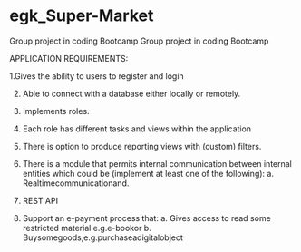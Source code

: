 # egk_Super-Market
Group project in coding Bootcamp
Group project in coding Bootcamp

APPLICATION REQUIREMENTS:

1.Gives the ability to users to register and login

2. Able to connect with a database either locally or remotely.

3. Implements roles.

4. Each role has different tasks and views within the application

5. There is option to produce reporting views with (custom) filters.

6. There is a module that permits internal communication between internal entities which could be (implement at least one of the following): a. Realtimecommunicationand.

7. REST API 

8. Support an e-payment process that: 
a. Gives access to read some restricted material e.g.e-bookor 
b. Buysomegoods,e.g.purchaseadigitalobject
